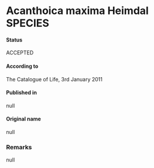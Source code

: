 Acanthoica maxima Heimdal SPECIES
=======

#### Status
ACCEPTED

#### According to
The Catalogue of Life, 3rd January 2011

#### Published in
null

#### Original name
null

### Remarks
null